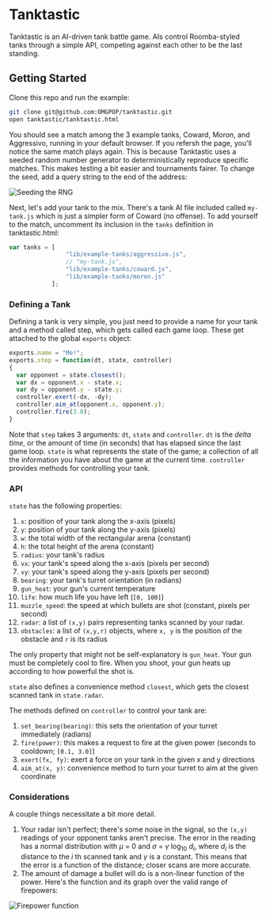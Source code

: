 Tanktastic
==========

Tanktastic is an AI-driven tank battle game. AIs control Roomba-styled tanks through a simple API, competing against each other to be the last standing. 

Getting Started
---------------

Clone this repo and run the example:
```bash
git clone git@github.com:OMGPOP/tanktastic.git
open tanktastic/tanktastic.html
```
You should see a match among the 3 example tanks, Coward, Moron, and Aggressivo, running in your default browser. If you refersh the page, you'll notice the same match plays again. This is because Tanktastic uses a seeded random number generator to deterministically reproduce specific matches. This makes testing a bit easier and tournaments fairer. To change the seed, add a query string to the end of the address:  

![Seeding the RNG](https://s3.amazonaws.com/challenges.engineering/images/tanktastic-query.png "Seeding the RNG")

Next, let's add your tank to the mix. There's a tank AI file included called ```my-tank.js``` which is just a simpler form of Coward (no offense). To add yourself to the match, uncomment its inclusion in the ```tanks``` definition in tanktastic.html:
```javascript
var tanks = [
				"lib/example-tanks/aggressivo.js",
				// "my-tank.js",
				"lib/example-tanks/coward.js",
				"lib/example-tanks/moron.js"
			];
```
### Defining a Tank
Defining a tank is very simple, you just need to provide a name for your tank and a method called step, which gets called each game loop. These get attached to the global ```exports``` object:
```javascript
exports.name = "Me!";
exports.step = function(dt, state, controller) 
{
  var opponent = state.closest();
  var dx = opponent.x - state.x;
  var dy = opponent.y - state.y;
  controller.exert(-dx, -dy);
  controller.aim_at(opponent.x, opponent.y);
  controller.fire(3.0);
}
```
Note that ```step``` takes 3 arguments: ```dt```, ```state``` and ```controller```. ```dt``` is the _delta time_, or the amount of time (in seconds) that has elapsed since the last game loop. ```state``` is what represents the state of the game; a collection of all the information you have about the game at the current time. ```controller``` provides methods for controlling your tank. 

### API
```state``` has the following properties:

1. ```x```: position of your tank along the x-axis (pixels)
2. ```y```: position of your tank along the y-axis (pixels)
3. ```w```: the total width of the rectangular arena (constant)
4. ```h```: the total height of the arena (constant)
5. ```radius```: your tank's radius
6. ```vx```: your tank's speed along the x-axis (pixels per second)
7. ```vy```: your tank's speed along the y-axis (pixels per second)
8. ```bearing```: your tank's turret orientation (in radians)
9. ```gun_heat```: your gun's current temperature
10. ```life```: how much life you have left (```[0, 100]```)
11. ```muzzle_speed```: the speed at which bullets are shot (constant, pixels per second)
12. ```radar```: a list of ```(x,y)``` pairs representing tanks scanned by your radar. 
13. ```obstacles```: a list of ```(x,y,r)``` objects, where ```x, y``` is the position of the obstacle and ```r``` is its radius

The only property that might not be self-explanatory is ```gun_heat```. Your gun must be completely cool to fire. When you shoot, your gun heats up according to how powerful the shot is.

```state``` also defines a convenience method ```closest```, which gets the closest scanned tank in ```state.radar```.

The methods defined on ```controller``` to control your tank are:

1. ```set_bearing(bearing)```: this sets the orientation of your turret immediately (radians)
2. ```fire(power)```: this makes a request to fire at the given power (seconds to cooldown; ```[0.1, 3.0]```)
3. ```exert(fx, fy)```: exert a force on your tank in the given x and y directions
4. ```aim_at(x, y)```: convenience method to turn your turret to aim at the given coordinate

### Considerations
A couple things necessitate a bit more detail. 

1. Your radar isn't perfect; there's some noise in the signal, so the ```(x,y)``` readings of your opponent tanks aren't precise. The error in the reading has a normal distribution with _&mu;_ = 0 and _&sigma;_ = _&gamma;_ log<sub>10</sub> _d<sub>i</sub>_, where _d<sub>i</sub>_ is the distance to the _i_ th scanned tank and _&gamma;_ is a constant. This means that the error is a function of the distance; closer scans are more accurate.
2. The amount of damage a bullet will do is a non-linear function of the power. Here's the function and its graph over the valid range of firepowers:

![Firepower function](https://s3.amazonaws.com/challenges.engineering/images/tanktastic-power.png "Firepower function")
